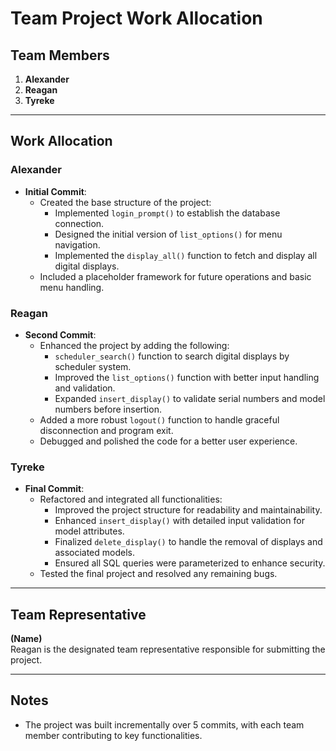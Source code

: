 # Team Project Work Allocation

## Team Members
1. **Alexander**
2. **Reagan**
3. **Tyreke**

---

## Work Allocation

### Alexander
- **Initial Commit**:
  - Created the base structure of the project:
    - Implemented `login_prompt()` to establish the database connection.
    - Designed the initial version of `list_options()` for menu navigation.
    - Implemented the `display_all()` function to fetch and display all digital displays.
  - Included a placeholder framework for future operations and basic menu handling.

### Reagan
- **Second Commit**:
  - Enhanced the project by adding the following:
    - `scheduler_search()` function to search digital displays by scheduler system.
    - Improved the `list_options()` function with better input handling and validation.
    - Expanded `insert_display()` to validate serial numbers and model numbers before insertion.
  - Added a more robust `logout()` function to handle graceful disconnection and program exit.
  - Debugged and polished the code for a better user experience.

### Tyreke
- **Final Commit**:
  - Refactored and integrated all functionalities:
    - Improved the project structure for readability and maintainability.
    - Enhanced `insert_display()` with detailed input validation for model attributes.
    - Finalized `delete_display()` to handle the removal of displays and associated models.
    - Ensured all SQL queries were parameterized to enhance security.
  - Tested the final project and resolved any remaining bugs.

---

## Team Representative
**(Name)**  
Reagan is the designated team representative responsible for submitting the project.

---

## Notes
- The project was built incrementally over 5 commits, with each team member contributing to key functionalities.
